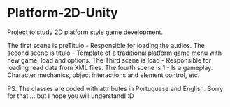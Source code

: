 # Platform-2D-Unity
 Project to study 2D platform style game development.


The first scene is preTitulo - Responsible for loading the audios.
The second scene is titulo - Template of a traditional platform game menu with new game, load and options.
The Third scene is load - Responsible for loading read data from XML files.
The fourth scene is 1 - Is a gameplay. Character mechanics, object interactions and element control, etc.

PS. The classes are coded with attributes in Portuguese and English. 
Sorry for that ... but I hope you will understand! :D

